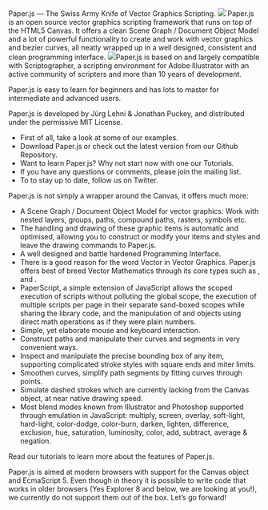 <title>About</title>
Paper.js — The Swiss Army Knife of Vector Graphics Scripting.
<image src="paper-js.gif">
Paper.js is an open source vector graphics scripting framework that runs on top of the HTML5 Canvas. It offers a clean Scene Graph / Document Object Model and a lot of powerful functionality to create and work with vector graphics and bezier curves, all neatly wrapped up in a well designed, consistent and clean programming interface.

</image>
<image src="scriptographer.jpg" >Paper.js is based on and largely compatible with <url href="http://scriptographer.org">Scriptographer</url>, a scripting environment for Adobe Illustrator with an active community of scripters and more than 10 years of development.</image>

Paper.js is easy to learn for beginners and has lots to master for intermediate and advanced users.

Paper.js is developed by <url href="http://lehni.org">Jürg Lehni</url> & <url href="http://jonathanpuckey.com">Jonathan Puckey</url>, and distributed under the permissive <node href="/license/">MIT License</node>.
<title>Getting Started</title>

- First of all, take a look at some of our <node href="/examples/">examples</node>.
- <node href="/download/">Download</node> Paper.js or check out the latest version from our <url href="http://github.com/paperjs/paper.js">Github Repository</url>.
- Want to learn Paper.js? Why not start now with one our <node href="/tutorials/">Tutorials</node>.
- If you have any questions or comments, please join the <url href="http://groups.google.com/group/paperjs">mailing list</url>.
- To to stay up to date, <url href="http://twitter.com/paperjs">follow us on Twitter</url>.

<title>Overview</title>
Paper.js is not simply a wrapper around the Canvas, it offers much more:

- A Scene Graph / Document Object Model for vector graphics: Work with nested layers, groups, paths, compound paths, rasters, symbols etc.
- The handling and drawing of these graphic items is automatic and optimised, allowing you to construct or modify your items and styles and leave the drawing commands to Paper.js.
- A well designed and battle hardened Programming Interface.
- There is a good reason for the word Vector in Vector Graphics. Paper.js offers best of breed Vector Mathematics through its core types such as <api Point />, <api Size /> and <api Rectangle />.
- PaperScript, a simple extension of JavaScript allows the scoped execution of scripts without polluting the global scope, the execution of multiple scripts per page in their separate sand-boxed scopes while sharing the library code, and the manipulation of <api Point /> and <api Size /> objects using direct math operations as if they were plain numbers.
- Simple, yet elaborate mouse and keyboard interaction.
- Construct paths and manipulate their curves and segments in very convenient ways.
- Inspect and manipulate the precise bounding box of any item, supporting complicated stroke styles with square ends and miter limits.
- Smoothen curves, simplify path segments by fitting curves through points.
- Simulate dashed strokes which are currently lacking from the Canvas object, at near native drawing speed.
- Most blend modes known from Illustrator and Photoshop supported through emulation in JavaScript: multiply, screen, overlay, soft-light, hard-light, color-dodge, color-burn, darken, lighten, difference, exclusion, hue, saturation, luminosity, color, add, subtract, average & negation.

Read our <node href="/tutorials/">tutorials</node> to learn more about the features of Paper.js.

<title>Browser Support</title>
Paper.js is aimed at modern browsers with support for the Canvas object and EcmaScript 5. Even though in theory it is possible to write code that works in older browsers (Yes Explorer 8 and below, we are looking at you!), we currently do not support them out of the box. Let’s go forward!
